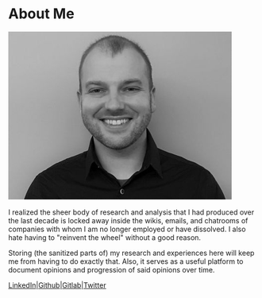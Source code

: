 # About Me

![Headshot of myself][1]

I realized the sheer body of research and analysis that I had produced
over the last decade is locked away inside the wikis, emails, and
chatrooms of companies with whom I am no longer employed or have
dissolved. I also hate having to "reinvent the wheel" without a good
reason.

Storing (the sanitized parts of) my research and experiences here will
keep me from having to do exactly that. Also, it serves as a useful
platform to document opinions and progression of said opinions over
time.

[LinkedIn][2]|[Github][3]|[Gitlab][4]|[Twitter][5]

[1]:Headshot.jpg
[2]:https://www.linkedin.com/in/davisty
[3]:https://github.com/tydavis/
[4]:https://gitlab.com/tydavis
[5]:https://twitter.com/tydavis313